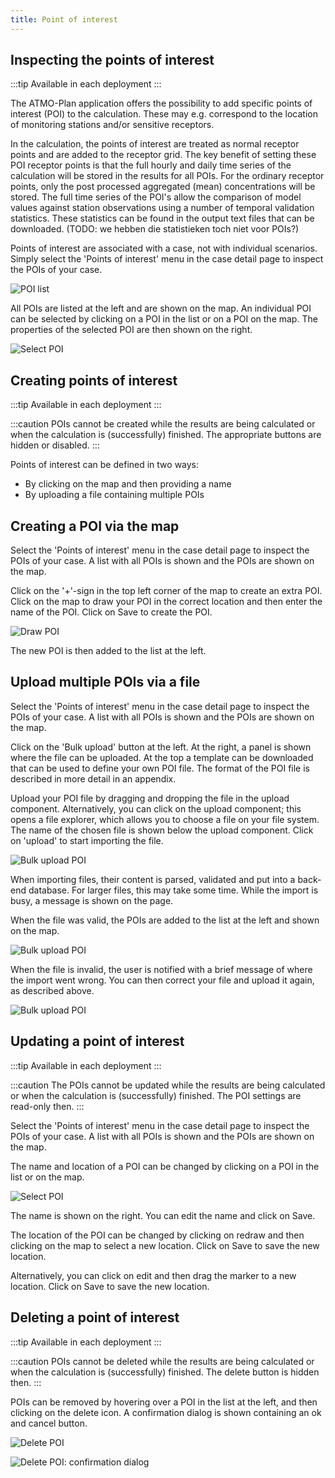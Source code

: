 ```yaml
---
title: Point of interest
---
```


## Inspecting the points of interest

:::tip Available in each deployment
:::

The ATMO-Plan application offers the possibility to add specific points of interest (POI) to the calculation. These may e.g. correspond to the location of monitoring stations and/or sensitive receptors.

In the calculation, the points of interest are treated as normal receptor points and are added to the receptor grid. The key benefit of setting these POI receptor points is that the full hourly and daily time series of the calculation will be stored in the results for all POIs. For the ordinary receptor points, only the post processed aggregated (mean) concentrations will be stored. The full time series of the POI's allow the comparison of model values against station observations using a number of temporal validation statistics. These statistics can be found in the output text files that can be downloaded. (TODO: we hebben die statistieken toch niet voor POIs?)

Points of interest are associated with a case, not with individual scenarios. Simply select the 'Points of interest' menu in the case detail page to inspect the POIs of your case.

![POI list](./images/case_poi_bulk_upload_success.png)

All POIs are listed at the left and are shown on the map. An individual POI can be selected by clicking on a POI in the list or on a POI on the map. The properties of the selected POI are then shown on the right.

![Select POI](./images/case_poi_select.png)

## Creating points of interest

:::tip Available in each deployment
:::

:::caution
POIs cannot be created while the results are being calculated or when the calculation is (successfully) finished. The appropriate buttons are hidden or disabled.
:::

Points of interest can be defined in two ways:

- By clicking on the map and then providing a name
- By uploading a file containing multiple POIs

## Creating a POI via the map

Select the 'Points of interest' menu in the case detail page to inspect the POIs of your case. A list with all POIs is shown and the POIs are shown on the map.

Click on the '+'-sign in the top left corner of the map to create an extra POI. Click on the map to draw your POI in the correct location and then enter the name of the POI. Click on Save to create the POI.

![Draw POI](./images/case_poi_draw.png)

The new POI is then added to the list at the left.

## Upload multiple POIs via a file

Select the 'Points of interest' menu in the case detail page to inspect the POIs of your case. A list with all POIs is shown and the POIs are shown on the map.

Click on the 'Bulk upload' button at the left. At the right, a panel is shown where the file can be uploaded. At the top a template can be downloaded that can be used to define your own POI file. The format of the POI file is described in more detail in an appendix.

Upload your POI file by dragging and dropping the file in the upload component. Alternatively, you can click on the upload component; this opens a file explorer, which allows you to choose a file on your file system. The name of the chosen file is shown below the upload component. Click on 'upload' to start importing the file.

![Bulk upload POI](./images/case_poi_bulk_upload.png)

When importing files, their content is parsed, validated and put into a back-end database. For larger files, this may take some time. While the import is busy, a message is shown on the page.

When the file was valid, the POIs are added to the list at the left and shown on the map.

![Bulk upload POI](./images/case_poi_bulk_upload_success.png)

When the file is invalid, the user is notified with a brief message of where the import went wrong. You can then correct your file and upload it again, as described above.

![Bulk upload POI](./images/case_poi_bulk_upload_fail.png)

## Updating a point of interest

:::tip Available in each deployment
:::

:::caution
The POIs cannot be updated while the results are being calculated or when the calculation is (successfully) finished. The POI settings are read-only then.
:::

Select the 'Points of interest' menu in the case detail page to inspect the POIs of your case. A list with all POIs is shown and the POIs are shown on the map.

The name and location of a POI can be changed by clicking on a POI in the list or on the map.

![Select POI](./images/case_poi_select.png)

The name is shown on the right. You can edit the name and click on Save.

The location of the POI can be changed by clicking on redraw and then clicking on the map to select a new location. Click on Save to save the new location.

Alternatively, you can click on edit and then drag the marker to a new location. Click on Save to save the new location.

## Deleting a point of interest

:::tip Available in each deployment
:::

:::caution
POIs cannot be deleted while the results are being calculated or when the calculation is (successfully) finished. The delete button is hidden then.
:::

POIs can be removed by hovering over a POI in the list at the left, and then clicking on the delete icon. A confirmation dialog is shown containing an ok and cancel button.

![Delete POI](./images/case_poi_delete.png)

![Delete POI: confirmation dialog](./images/case_poi_delete2.png)
